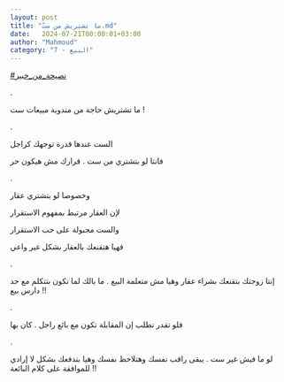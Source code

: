 ```yaml
---
layout: post
title: "ما تشتريش من ستّ.md"
date:   2024-07-21T00:00:01+03:00
author: "Mahmoud"
category: "7 - البيع"
---
```

[<u>\#نصيحة_من_خبير</u>](https://www.facebook.com/hashtag/%D9%86%D8%B5%D9%8A%D8%AD%D8%A9_%D9%85%D9%86_%D8%AE%D8%A8%D9%8A%D8%B1?__eep__=6&__cft__%5b0%5d=AZVxzr8z7thfOAEZHntCKfGdcM7b8zZA7g7sQ-XFnFcoB4U1M4Pk9C7k2Dia_OZMW7xGFPPkhkBHqsiQsEr6R6GTzwQBZqXMfYJ-J7fitdGrM6hqG0G8vYmXME6HH8oEpAVQ1HXVjNc4DkzuXCzqhJaPQlI6vTyThH05XbUK3smC_hgi_pgCznTpqNNR2CVBv7Q&__tn__=*NK-R)

.

ما تشتريش حاجة من مندوبة مبيعات ست !

.

الست عندها قدرة توجهك كراجل

فانتا لو بتشتري من ست . قرارك مش هيكون حر

.

وخصوصا لو بتشتري عقار

لإن العقار مرتبط بمفهوم الاستقرار

والست مجبولة على حب الاستقرار

فهيا هتقنعك بالعقار بشكل غير واعي

.

إنتا زوجتك بتقنعك بشراء عقار وهيا مش متعلمة البيع . ما
بالك لما تكون بتتكلم مع حد دارس بيع !!

.

فلو تقدر تطلب إن المقابلة تكون مع بائع راجل . كان
بها

.

لو ما فيش غير ست . يبقى راقب نفسك وهتلاحظ نفسك وهيا
بتدفعك بشكل لا إرادي للموافقة على كلام البائعة !!

